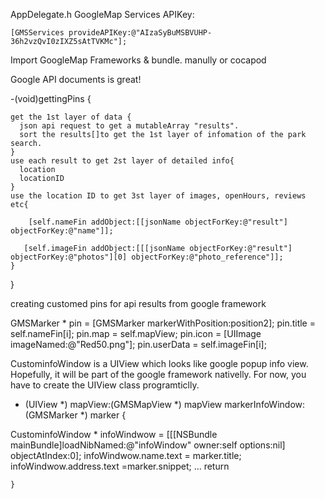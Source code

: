 
AppDelegate.h GoogleMap Services APIKey:

    [GMSServices provideAPIKey:@"AIzaSyBuMSBVUHP-36h2vzQvI0zIXZ5sAtTVKMc"];

Import GoogleMap Frameworks & bundle. manully or cocapod

Google API documents is great! 

-(void)gettingPins {
	
	get the 1st layer of data {
	  json api request to get a mutableArray "results".
      sort the results[]to get the 1st layer of infomation of the park search. 
    }
    use each result to get 2st layer of detailed info{
      location
      locationID
    }
    use the location ID to get 3st layer of images, openHours, reviews etc{
        
        [self.nameFin addObject:[[jsonName objectForKey:@"result"] objectForKey:@"name"]];

       [self.imageFin addObject:[[[jsonName objectForKey:@"result"] objectForKey:@"photos"][0] objectForKey:@"photo_reference"]];
    }
}

creating customed pins for api results from google framework


GMSMarker * pin = [GMSMarker markerWithPosition:position2];
        pin.title = self.nameFin[i];
        pin.map = self.mapView;
        pin.icon = [UIImage imageNamed:@"Red50.png"];
        pin.userData = self.imageFin[i];


CustominfoWindow is a UIView which looks like google popup info view. Hopefully, it will be part of the google framework nativelly. 
For now, you have to create the UIView class programticlly. 

- (UIView *) mapView:(GMSMapView *) mapView
markerInfoWindow:(GMSMarker *) marker  {

CustominfoWindow * infoWindwow = [[[NSBundle mainBundle]loadNibNamed:@"infoWindow" owner:self options:nil] objectAtIndex:0]; 
 infoWindwow.name.text = marker.title;
    infoWindwow.address.text =marker.snippet;
    ...
    return 

    }

